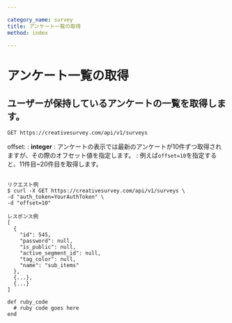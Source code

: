 ```yaml
---

category_name: survey
title: アンケート一覧の取得
method: index

---
```


# アンケート一覧の取得

## ユーザーが保持しているアンケートの一覧を取得します。

`GET https://creativesurvey.com/api/v1/surveys`

offset:
: __integer__
: アンケートの表示では最新のアンケートが10件ずつ取得されますが、その際のオフセット値を指定します。
: 例えば`offset=10`を指定すると、11件目~20件目を取得します。

~~~

リクエスト例
$ curl -X GET https://creativesurvey.com/api/v1/surveys \
-d "auth_token=YourAuthToken" \
-d "offset=10"

レスポンス例
[
  {
    "id": 545,
    "password": null,
    "is_public": null,
    "active_segment_id": null,
    "tag_color": null,
    "name": "sub_items"
  },
  {...},
  {...}
]
~~~

~~~
def ruby_code
  # ruby code goes here
end
~~~
